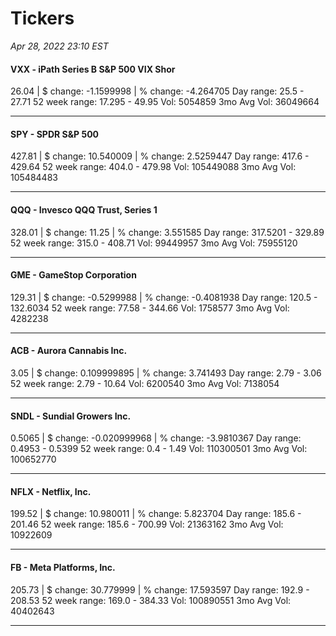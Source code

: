 # Tickers
*Apr 28, 2022 23:10 EST*

#### VXX - iPath Series B S&P 500 VIX Shor
26.04 | $ change: -1.1599998 | % change: -4.264705
Day range: 25.5 - 27.71 52 week range: 17.295 - 49.95
Vol: 5054859 3mo Avg Vol: 36049664

---

#### SPY - SPDR S&P 500
427.81 | $ change: 10.540009 | % change: 2.5259447
Day range: 417.6 - 429.64 52 week range: 404.0 - 479.98
Vol: 105449088 3mo Avg Vol: 105484483

---

#### QQQ - Invesco QQQ Trust, Series 1
328.01 | $ change: 11.25 | % change: 3.551585
Day range: 317.5201 - 329.89 52 week range: 315.0 - 408.71
Vol: 99449957 3mo Avg Vol: 75955120

---

#### GME - GameStop Corporation
129.31 | $ change: -0.5299988 | % change: -0.4081938
Day range: 120.5 - 132.6034 52 week range: 77.58 - 344.66
Vol: 1758577 3mo Avg Vol: 4282238

---

#### ACB - Aurora Cannabis Inc.
3.05 | $ change: 0.109999895 | % change: 3.741493
Day range: 2.79 - 3.06 52 week range: 2.79 - 10.64
Vol: 6200540 3mo Avg Vol: 7138054

---

#### SNDL - Sundial Growers Inc.
0.5065 | $ change: -0.020999968 | % change: -3.9810367
Day range: 0.4953 - 0.5399 52 week range: 0.4 - 1.49
Vol: 110300501 3mo Avg Vol: 100652770

---

#### NFLX - Netflix, Inc.
199.52 | $ change: 10.980011 | % change: 5.823704
Day range: 185.6 - 201.46 52 week range: 185.6 - 700.99
Vol: 21363162 3mo Avg Vol: 10922609

---

#### FB - Meta Platforms, Inc.
205.73 | $ change: 30.779999 | % change: 17.593597
Day range: 192.9 - 208.53 52 week range: 169.0 - 384.33
Vol: 100890551 3mo Avg Vol: 40402643

---

